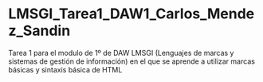 # LMSGI_Tarea1_DAW1_Carlos_Mendez_Sandin
Tarea 1 para el modulo de 1º de DAW LMSGI (Lenguajes de marcas y sistemas de gestión de información) en el que se aprende a utilizar marcas básicas y sintaxis básica de HTML
